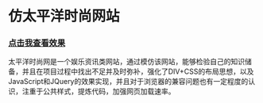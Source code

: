 # 仿太平洋时尚网站

### [点击我查看效果](https://xielifei.github.io/study/Pacific/index.html)


太平洋时尚网是一个娱乐资讯类网站，通过模仿该网站，能够检验自己的知识储备，并且在项目过程中找出不足并及时弥补，强化了DIV+CSS的布局思想，以及JavaScript和JQuery的效果实现，并且对于浏览器的兼容问题也有一定程度的认识，注重于公共样式，提炼代码，加强网页加载速率。
